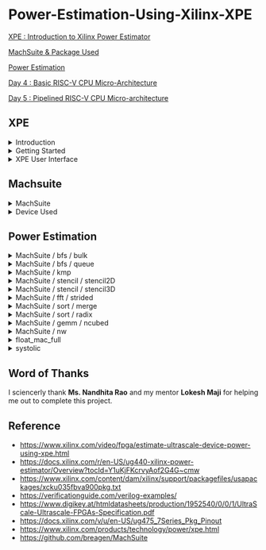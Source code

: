# Power-Estimation-Using-Xilinx-XPE

[XPE : Introduction to Xilinx Power Estimator](#XPE)

[MachSuite & Package Used](#Machsuite)

[Power Estimation](#Power-Estimation)

[Day 4 : Basic RISC-V CPU Micro-Architecture](#day-4)

[Day 5 : Pipelined RISC-V CPU Micro-architecture](#day-5)

## XPE 

<details> 
<summary> Introduction </summary>

Xilinx Power Estimator (XPE) is a power estimating tool commonly used in the pre-design and pre-implementation stages of a project. For our application, XPE helps with device selection, architectural evaluation, choosing the right power supply components, and selecting components for thermal control.

To compute the expected power distribution, XPE takes into account toggling rates, I/O loading, resource utilization in your design, and a host of other aspects that it integrates with the device models. The device models are taken via extrapolation, modeling, and/or measurements. Two main sets of inputs determine the accuracy of XPE:
  - Information we enter into the tool, such as device consumption, component configuration, clock, enable, and toggling rates
  - Integrated device data models within the tool

We provide as much complete and realistic information as we can for our application to be estimated accurately. Unrealistic estimations can arise when a particular feature of the design is modeled too conservatively or when the design is not sufficiently understood.

</details>

<details> 
<summary> Getting Started </summary>

1. Microsoft Office 365 must be installed before using XPE.
2. For the device we are targeting, we get the most recent spreadsheet available. The XPE spreadsheets are available [here](https://www.xilinx.com/products/technology/power/xpe.html)
3. Verify that macro executions are permitted in the Microsoft Excel settings. Several macros included in the XPE spreadsheet are used by XPE.

Because power estimation for programmable devices, such as FPGAs, is highly reliant on the quantity and arrangement of logic in the design, it is a complicated procedure. The power estimation procedure needs precise input numbers, such as resource utilization, clock rates, and toggling rates, in order to generate reliable estimations.

We need the following in order to provide the minimal input required for XPE to estimate power with a decent degree of accuracy:
- A target device-package-grade combination
- A good estimate of resources we expect to use in the design (for example, flip-flops, look-up tables, I/Os, block RAMs, DCMs or MMCMs, and PLLs.)
- The clock frequency or frequencies for the design
- An estimate of the data toggle rates for the design
- The external memory and transceiver based interfaces with their data rates for the design
- The thermal environment in which the design operates

Generally speaking, enter as much information as you can about the design and then set the rest of the options to default. We can calculate the device's power supply and heat dissipation needs using this method.

</details>

<details> 
<summary> XPE User Interface </summary>

We can enter and modify all of the environment and device parameters on the Summary sheet. A summary of the power distribution is also shown on this sheet, along with options for data import into XPE, results export, and global setting adjustments.


![summary](https://github.com/mavi62/RISC-V/assets/57127783/b1fc0884-950d-4d5d-9e33-ee8b8bf0b939)


### Using the Settings Panel

To configure the device, board, cooling, and ISE or AMD VivadoTM Design Suite parameters, use the parameters page. The targeted device determines how this panel changes. The figure below shows an example of a Kintex UltraScale device.

Certain options rely on other settings. The dependent cell transforms to a gray background and loses its ability to be edited at that point.


![settings](https://github.com/mavi62/RISC-V/assets/57127783/e794ebdd-af32-4e3c-84f9-ee38f92f48ab)


### Using the XPE Toolbar

XPE facilitates the import of data from various sources and enables global configuration changes to facilitate data entry into the tool. The toolbar is displayed in the figure that follows:


![toolbar](https://github.com/mavi62/RISC-V/assets/57127783/de950195-08ee-462c-b972-fca21b0d22d8)


</details>

## Machsuite

<details> 
<summary> MachSuite </summary>

MachSuite is a benchmark suite intended for accelerator-centric research.

To know more about it check [here](https://github.com/breagen/MachSuite)

I utilized [HLS Vitis](https://www.xilinx.com/products/design-tools/vitis/vitis-hls.html) to synthesize the C/C++ codes from Machsuite into verilog files, which I then used in [Xilinx Vivado](https://www.xilinx.com/products/design-tools/vivado.html) to further synthesize the design.

</details>

<details> 
<summary> Device Used </summary>

For the project I have used [xcku035-fbva900-1-c](https://docs.xilinx.com/v/u/en-US/ug475_7Series_Pkg_Pinout).

This figure shows the I/O Banks in the device.


![pinout - 1](https://github.com/mavi62/RISC-V/assets/57127783/9dfe9f10-a58c-44e6-835c-9d1c03842efb)


This figure shows the Configuration/Power diagram


![pinout - 2](https://github.com/mavi62/RISC-V/assets/57127783/f08c5eec-58f8-4ad7-b13d-a31359567523)


Banks in FBVA900 package.


![banks](https://github.com/mavi62/RISC-V/assets/57127783/61aa99a3-d322-43cb-8d53-339d03c9d1f1)


</details>

## Power Estimation

<details> 
<summary> MachSuite / bfs / bulk </summary>

The following image shows the process of converting the C/C++ file to verilog using vitis


![hls](https://github.com/mavi62/RISC-V/assets/57127783/e1f7b4ba-b9c0-4969-9d77-67f2a1d1bc47)


The procedure of utilizing Xilinx Vivado to determine the design's power is summed up in the graphic below.


![synth_vivado](https://github.com/mavi62/RISC-V/assets/57127783/32836b28-bcd7-4155-b393-fa9a8d30191b)


This image displays the power estimate for the design in advance using XPE.


![xpe_summary](https://github.com/mavi62/RISC-V/assets/57127783/614a6fa5-7956-4042-8b11-6726274251aa)


The i/o used in the design is displayed in this picture.


![xpe_io](https://github.com/mavi62/RISC-V/assets/57127783/7c0c3152-eb69-4163-b3ac-8600b320c5b9)


The static current by supply is displayed in this graphic.


![static_current _supply](https://github.com/mavi62/RISC-V/assets/57127783/069bcd6d-0b90-4719-ad6d-940246e58c89)


This graph displays the overall power used by the design versus the design's static power consumption.


![total_vs_static](https://github.com/mavi62/RISC-V/assets/57127783/3ca0f017-c67e-4770-8ac5-450886f6a444)


</details>

<details> 
<summary> MachSuite / bfs / queue </summary>

The following image shows the process of converting the C/C++ file to verilog using vitis


![hls](https://github.com/mavi62/RISC-V/assets/57127783/a2ad9cc8-e906-4bf2-8ad3-e6c9cad47079)


The procedure of utilizing Xilinx Vivado to determine the design's power is summed up in the graphic below.


![synth_vivado](https://github.com/mavi62/RISC-V/assets/57127783/5a3a1c1a-9c7c-4ed1-b374-9a479a27075d)


This image displays the power estimate for the design in advance using XPE.


![xpe_summary](https://github.com/mavi62/RISC-V/assets/57127783/7fc39b4d-a840-4aaf-948c-935373846385)


The i/o used in the design is displayed in this picture.


![xpe_io](https://github.com/mavi62/RISC-V/assets/57127783/6bac1382-8804-41d8-9ce3-67e5d336ab1e)


The static current by supply is displayed in this graphic.


![static_current_supply](https://github.com/mavi62/RISC-V/assets/57127783/3e4c50fa-48d7-4584-bad2-df0820994448)


This graph displays the overall power used by the design versus the design's static power consumption.


![total_vs_static](https://github.com/mavi62/RISC-V/assets/57127783/9ab43755-92ad-450e-8024-70548645f0e4)


</details>

<details> 
<summary> MachSuite / kmp </summary>

The following image shows the process of converting the C/C++ file to verilog using vitis


![hls](https://github.com/mavi62/RISC-V/assets/57127783/33a267f0-a714-473c-b4ca-89116c6e90e8)


The procedure of utilizing Xilinx Vivado to determine the design's power is summed up in the graphic below.


![vivado](https://github.com/mavi62/RISC-V/assets/57127783/9247de9a-4cf1-41b0-8513-a9ae6459b08f)


This image displays the power estimate for the design in advance using XPE.


![xpe_summary](https://github.com/mavi62/RISC-V/assets/57127783/b0694b21-be94-4e62-b2b4-0aea6b2e0688)


The i/o used in the design is displayed in this picture.


![xpe_io](https://github.com/mavi62/RISC-V/assets/57127783/a4adcf0a-5734-4dc2-a18b-c68fe0d497a0)


The static current by supply is displayed in this graphic.


![static_current_supply](https://github.com/mavi62/RISC-V/assets/57127783/d1bda56e-76ca-45df-9a50-8f85371ed66d)


This graph displays the overall power used by the design versus the design's static power consumption.


![total_vs_static](https://github.com/mavi62/RISC-V/assets/57127783/31d3aa72-793a-418c-a7a0-ea5574c68525)


</details>

<details> 
<summary> MachSuite / stencil / stencil2D </summary>

The following image shows the process of converting the C/C++ file to verilog using vitis


![hls](https://github.com/mavi62/RISC-V/assets/57127783/885e1307-cb08-443a-bccc-e708ba4c66d4)


The procedure of utilizing Xilinx Vivado to determine the design's power is summed up in the graphic below.


![vivado](https://github.com/mavi62/RISC-V/assets/57127783/a91c2937-0f63-4ba3-9922-047f50d51b9d)


This image displays the power estimate for the design in advance using XPE.


![xpe_summary](https://github.com/mavi62/RISC-V/assets/57127783/f8349dac-e692-45bd-aead-9ae7b540034c)


The i/o used in the design is displayed in this picture.


![xpe_io](https://github.com/mavi62/RISC-V/assets/57127783/f0b52a42-d14f-44a6-9c05-facc9868d53a)


The static current by supply is displayed in this graphic.


![static_current_supply](https://github.com/mavi62/RISC-V/assets/57127783/5c0826cb-333b-4ab0-b6fb-9455923c3a97)


This graph displays the overall power used by the design versus the design's static power consumption.


![total_vs_static](https://github.com/mavi62/RISC-V/assets/57127783/f9cb26f6-178e-4b96-b843-ae388a4d279a)


</details>

<details> 
<summary> MachSuite / stencil / stencil3D </summary>

The following image shows the process of converting the C/C++ file to verilog using vitis


![hls](https://github.com/mavi62/RISC-V/assets/57127783/163efff7-bcbe-4dd9-b64d-eed6eb96ee1c)


The procedure of utilizing Xilinx Vivado to determine the design's power is summed up in the graphic below.


![vivado](https://github.com/mavi62/RISC-V/assets/57127783/59f1822e-168f-45f8-8352-bf2f4e2ba177)


This image displays the power estimate for the design in advance using XPE.


![xpe_summary](https://github.com/mavi62/RISC-V/assets/57127783/c0c8cd28-829f-41cd-b829-d4ad083d498e)


The i/o used in the design is displayed in this picture.


![xpe_io](https://github.com/mavi62/RISC-V/assets/57127783/1742d306-f981-4be7-8c15-14fb7af76b35)


The static current by supply is displayed in this graphic.


![static_current_supply](https://github.com/mavi62/RISC-V/assets/57127783/803ae3cf-7a2f-4442-a3a4-bb4a51d1b80a)


This graph displays the overall power used by the design versus the design's static power consumption.


![total_vs_static](https://github.com/mavi62/RISC-V/assets/57127783/052bb038-b5ca-4cf7-8338-1227efb0c3c8)


</details>

<details> 
<summary> MachSuite / fft / strided </summary>

The following image shows the process of converting the C/C++ file to verilog using vitis


![hls](https://github.com/mavi62/RISC-V/assets/57127783/76991fcf-e47c-43ea-ba6a-7df50a3b375c)


The procedure of utilizing Xilinx Vivado to determine the design's power is summed up in the graphic below.


![vivado](https://github.com/mavi62/RISC-V/assets/57127783/130f8d57-c0b3-4e89-aaed-2d59e56a60dd)


This image displays the power estimate for the design in advance using XPE.


![xpe_summary](https://github.com/mavi62/RISC-V/assets/57127783/60ce9524-4db8-4308-b050-86c5c884fbcc)


The i/o used in the design is displayed in this picture.


![xpe_io](https://github.com/mavi62/RISC-V/assets/57127783/7b7e83ca-6ba1-4fae-b039-10966db521bc)


The static current by supply is displayed in this graphic.


![static_current_supply](https://github.com/mavi62/RISC-V/assets/57127783/8cea6426-34fd-49ef-b088-cb9917ae7601)


This graph displays the overall power used by the design versus the design's static power consumption.


![total_vs_static](https://github.com/mavi62/RISC-V/assets/57127783/fa532611-0b19-4006-ae75-5104a61dd213)


</details>

<details> 
<summary> MachSuite / sort / merge </summary>

The following image shows the process of converting the C/C++ file to verilog using vitis


![hls](https://github.com/mavi62/RISC-V/assets/57127783/912a8882-9b28-4da2-adb7-1116bc1c4335)


The procedure of utilizing Xilinx Vivado to determine the design's power is summed up in the graphic below.


![vivado](https://github.com/mavi62/RISC-V/assets/57127783/543a795b-03a9-4ea4-812a-358a4cc805e2)


This image displays the power estimate for the design in advance using XPE.


![xpe_summary](https://github.com/mavi62/RISC-V/assets/57127783/1c8c9ec2-a837-42fe-8f08-38665823f9a5)


The i/o used in the design is displayed in this picture.


![xpe_io](https://github.com/mavi62/RISC-V/assets/57127783/0472a4ee-cbfc-4162-ac37-f3b4fb87453d)


The static current by supply is displayed in this graphic.


![static_current_supply](https://github.com/mavi62/RISC-V/assets/57127783/d2263cdf-57fd-4f41-a7fe-9ae796c0a41b)


This graph displays the overall power used by the design versus the design's static power consumption.


![total_vs_static](https://github.com/mavi62/RISC-V/assets/57127783/93c7c342-bc27-4af1-9e54-bb09922f9c83)


</details>

<details> 
<summary> MachSuite / sort / radix </summary>

The following image shows the process of converting the C/C++ file to verilog using vitis


![hls](https://github.com/mavi62/RISC-V/assets/57127783/0fab4575-a84f-4284-833a-48d785606004)


The procedure of utilizing Xilinx Vivado to determine the design's power is summed up in the graphic below.


![vivado](https://github.com/mavi62/RISC-V/assets/57127783/1a1f54fe-6bce-4d31-9866-87ac977ff169)


This image displays the power estimate for the design in advance using XPE.


![xpe_summary](https://github.com/mavi62/RISC-V/assets/57127783/ebbd5606-576e-479b-9a47-d9cef40d2245)


The i/o used in the design is displayed in this picture.


![xpe_10](https://github.com/mavi62/RISC-V/assets/57127783/29c59610-07a3-4c81-a61d-b1f00c555f28)


The static current by supply is displayed in this graphic.


![static_current_supply](https://github.com/mavi62/RISC-V/assets/57127783/3c607c62-874b-4b58-8810-6a4b413a555e)


This graph displays the overall power used by the design versus the design's static power consumption.


![total_vs_static](https://github.com/mavi62/RISC-V/assets/57127783/8b9434e7-d24b-420f-876e-12a601b4a868)


</details>

<details> 
<summary> MachSuite / gemm / ncubed </summary>

The following image shows the process of converting the C/C++ file to verilog using vitis


![hls](https://github.com/mavi62/RISC-V/assets/57127783/81c165a2-ce56-45d2-87a2-1222edd5f6ef)


The procedure of utilizing Xilinx Vivado to determine the design's power is summed up in the graphic below.


![vivado](https://github.com/mavi62/RISC-V/assets/57127783/f6e4e64a-1aca-4cd2-98fd-df6486f7063e)


This image displays the power estimate for the design in advance using XPE.


![xpe_summary](https://github.com/mavi62/RISC-V/assets/57127783/8b333cd8-4ff5-4ac7-995f-ee626d6271a2)


The i/o used in the design is displayed in this picture.


![xpe_io](https://github.com/mavi62/RISC-V/assets/57127783/26975a54-103d-44ce-9690-cc7d480eca4f)


The static current by supply is displayed in this graphic.


![static_current_supply](https://github.com/mavi62/RISC-V/assets/57127783/87c15054-8521-4491-87ab-c6ba3532fca3)


This graph displays the overall power used by the design versus the design's static power consumption.


![total_vs_static](https://github.com/mavi62/RISC-V/assets/57127783/95cb3abd-9181-4d77-b39c-3a14dd22ea63)


</details>

<details> 
<summary> MachSuite / nw </summary>

The following image shows the process of converting the C/C++ file to verilog using vitis


![hls](https://github.com/mavi62/RISC-V/assets/57127783/457cee6a-d025-483b-a144-7de2a50cd197)


The procedure of utilizing Xilinx Vivado to determine the design's power is summed up in the graphic below.


![vivado](https://github.com/mavi62/RISC-V/assets/57127783/e212d548-eb58-4a91-bf90-5f9b61f50bea)


This image displays the power estimate for the design in advance using XPE.


![xpe_summary](https://github.com/mavi62/RISC-V/assets/57127783/68f13cae-316c-4c63-b2bf-32d701bc5055)


The i/o used in the design is displayed in this picture.


![xpe_io](https://github.com/mavi62/RISC-V/assets/57127783/3f190a1f-fb79-4425-b670-ab5b56001551)


The static current by supply is displayed in this graphic.


![static_current_supply](https://github.com/mavi62/RISC-V/assets/57127783/a59cd8b2-a97a-4cf7-9d7a-cd9019cdef6f)


This graph displays the overall power used by the design versus the design's static power consumption.


![total_vs_static](https://github.com/mavi62/RISC-V/assets/57127783/f086ad7b-f59b-4e83-a633-d8ffb193b28d)


</details>

<details> 
<summary> float_mac_full </summary>

The procedure of utilizing Xilinx Vivado to determine the design's power is summed up in the graphic below.


![vivado](https://github.com/mavi62/RISC-V/assets/57127783/83874e39-1edb-4f11-aa46-dcda79b9d5de)


This image displays the power estimate for the design in advance using XPE.


![xpe_summary](https://github.com/mavi62/RISC-V/assets/57127783/d8fea675-eb6d-4b4e-a8a6-c776e7c1147d)


The i/o used in the design is displayed in this picture.


![xpe_io](https://github.com/mavi62/RISC-V/assets/57127783/de69729f-ea2b-4d57-a1f9-ca66706f8e72)


The static current by supply is displayed in this graphic.


![static_current_supply](https://github.com/mavi62/RISC-V/assets/57127783/8ac6a6b2-48ab-4428-943e-120fa99e9501)


This graph displays the overall power used by the design versus the design's static power consumption.


![total_vs_static](https://github.com/mavi62/RISC-V/assets/57127783/dac5e2fb-eed1-453c-933a-6597c78ab8d8)


</details>

<details> 
<summary> systolic </summary>

The procedure of utilizing Xilinx Vivado to determine the design's power is summed up in the graphic below.


![vivado](https://github.com/mavi62/RISC-V/assets/57127783/51a47ed4-8895-4ee7-8ee7-57926b6d160e)


This image displays the power estimate for the design in advance using XPE.


![xpe_summary](https://github.com/mavi62/RISC-V/assets/57127783/5b650743-687d-41ed-adb6-9105b71ef7ab)


The i/o used in the design is displayed in this picture.


![xpe_io](https://github.com/mavi62/RISC-V/assets/57127783/b6e308f2-655e-4ac9-ba3f-e9b58cbd535f)


The static current by supply is displayed in this graphic.


![static_current_supply](https://github.com/mavi62/RISC-V/assets/57127783/32fce3d5-38f7-48e7-ba28-12882c9d1b0f)


This graph displays the overall power used by the design versus the design's static power consumption.


![total_vs_static](https://github.com/mavi62/RISC-V/assets/57127783/8ae3ff07-2256-4f3e-98f6-d7a209cc5d58)


</details>

## Word of Thanks
I sciencerly thank **Ms. Nandhita Rao** and my mentor **Lokesh Maji** for helping me out to complete this project.
  
## Reference 
- https://www.xilinx.com/video/fpga/estimate-ultrascale-device-power-using-xpe.html
- https://docs.xilinx.com/r/en-US/ug440-xilinx-power-estimator/Overview?tocId=Y1uKjFKcrvyAof2G4G~cmw
- https://www.xilinx.com/content/dam/xilinx/support/packagefiles/usapackages/xcku035fbva900pkg.txt
- https://verificationguide.com/verilog-examples/
- https://www.digikey.at/htmldatasheets/production/1952540/0/0/1/UltraScale-Ultrascale-FPGAs-Specification.pdf
- https://docs.xilinx.com/v/u/en-US/ug475_7Series_Pkg_Pinout
- https://www.xilinx.com/products/technology/power/xpe.html
- https://github.com/breagen/MachSuite
